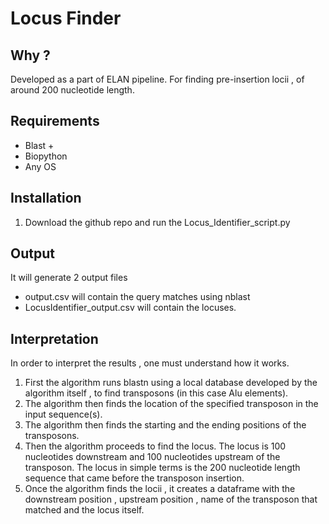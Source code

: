 # Locus Finder

## Why ?

Developed as a part of ELAN pipeline. For finding pre-insertion locii , of around 200 nucleotide length. 

## Requirements

* Blast + 
* Biopython
* Any OS

## Installation 

1. Download the github repo and run the Locus_Identifier_script.py

## Output 

It will generate 2 output files

* output.csv will contain the query matches using nblast
* LocusIdentifier_output.csv will contain the locuses.

## Interpretation 

In order to interpret the results , one must understand how it works.

1. First the algorithm runs blastn using a local database developed by the algorithm itself , to find transposons (in this case Alu elements).
2. The algorithm then finds the location of the specified transposon in the input sequence(s).
3. The algorithm then finds the starting and the ending positions of the transposons. 
4. Then the algorithm proceeds to find the locus. The locus is 100 nucleotides downstream and 100 nucleotides upstream of the transposon. The locus in simple terms is the 200 nucleotide length sequence that came before the transposon insertion. 
5. Once the algorithm finds the locii , it creates a dataframe with the downstream position , upstream position , name of the transposon that matched and the locus itself. 
